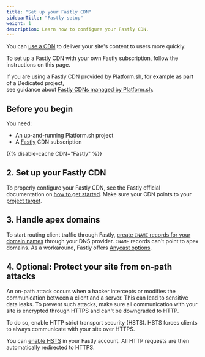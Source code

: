 ```yaml
---
title: "Set up your Fastly CDN"
sidebarTitle: "Fastly setup"
weight: 1
description: Learn how to configure your Fastly CDN.
---
```

 
You can [use a CDN](./_index.md) to deliver your site's content to users more quickly.

To set up a Fastly CDN with your own Fastly subscription,
follow the instructions on this page.

If you are using a Fastly CDN provided by Platform.sh, 
for example as part of a Dedicated project,  
see guidance about [Fastly CDNs managed by Platform.sh](./managed-fastly.md).  
 
## Before you begin
 
You need:
 
- An up-and-running Platform.sh project
- A [Fastly](https://www.fastly.com/) CDN subscription
 
{{% disable-cache CDN="Fastly" %}}
 
## 2. Set up your Fastly CDN
 
To properly configure your Fastly CDN,
see the Fastly official documentation on [how to get started](https://docs.fastly.com/en/guides/getting-started#_basics).
Make sure your CDN points to your [project target](../../domains/steps/_index.md#2-get-the-target-for-your-project).
 
## 3. Handle apex domains
 
To start routing client traffic through Fastly,
[create `CNAME` records for your domain names](../../domains/steps/dns.md#why-cname-records)
through your DNS provider.
`CNAME` records can't point to apex domains.
As a workaround, Fastly offers [Anycast options](https://docs.fastly.com/en/guides/using-fastly-with-apex-domains).
 
## 4. Optional: Protect your site from on-path attacks
 
An on-path attack occurs when a hacker intercepts
or modifies the communication between a client and a server.
This can lead to sensitive data leaks.
To prevent such attacks, make sure all communication with your site is encrypted through HTTPS
and can't be downgraded to HTTP.
 
To do so, enable HTTP strict transport security (HSTS).
HSTS forces clients to always communicate with your site over HTTPS.
 
You can [enable HSTS](https://docs.fastly.com/en/guides/enabling-hsts-through-fastly#forcing-tls-and-enabling-hsts)
in your Fastly account.
All HTTP requests are then automatically redirected to HTTPS.